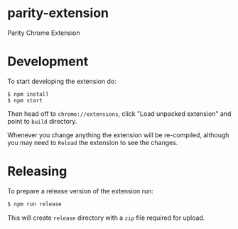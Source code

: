 # parity-extension
Parity Chrome Extension

# Development

To start developing the extension do:

```
$ npm install
$ npm start
```

Then head off to `chrome://extensions`, click "Load unpacked extension" and point to `build` directory.

Whenever you change anything the extension will be re-compiled, although you may need to `Reload`
the extension to see the changes.


# Releasing

To prepare a release version of the extension run:

```bash
$ npm run release
```

This will create `release` directory with a `zip` file required for upload.
